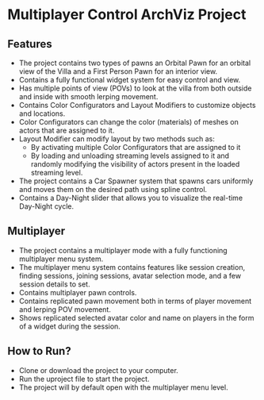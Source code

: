 # Multiplayer Control ArchViz Project

## Features
- The project contains two types of pawns an Orbital Pawn for an orbital view of the Villa and a First Person Pawn for an interior view.
- Contains a fully functional widget system for easy control and view.
- Has multiple points of view (POVs) to look at the villa from both outside and inside with smooth lerping movement.
- Contains Color Configurators and Layout Modifiers to customize objects and locations.
- Color Configurators can change the color (materials) of meshes on actors that are assigned to it.
- Layout Modifier can modify layout by two methods such as:
  - By activating multiple Color Configurators that are assigned to it
  - By loading and unloading streaming levels assigned to it and randomly modifying the visibility of actors present in the loaded streaming level.
- The project contains a Car Spawner system that spawns cars uniformly and moves them on the desired path using spline control.
- Contains a Day-Night slider that allows you to visualize the real-time Day-Night cycle.

## Multiplayer
- The project contains a multiplayer mode with a fully functioning multiplayer menu system.
- The multiplayer menu system contains features like session creation, finding sessions, joining sessions, avatar selection mode, and a few session details to set.
- Contains multiplayer pawn controls.
- Contains replicated pawn movement both in terms of player movement and lerping POV movement.
- Shows replicated selected avatar color and name on players in the form of a widget during the session.

## How to Run?
- Clone or download the project to your computer.
- Run the uproject file to start the project.
- The project will by default open with the multiplayer menu level.
